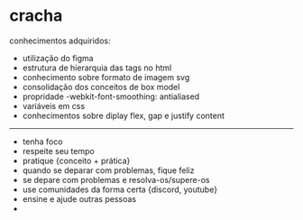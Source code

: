 # cracha
 
conhecimentos adquiridos:
- utilização do figma
- estrutura de hierarquia das tags no html
- conhecimento sobre formato de imagem svg
- consolidação dos conceitos de box model
- propridade -webkit-font-smoothing: antialiased
- variáveis em css
- conhecimentos sobre diplay flex, gap e justify content
***
- tenha foco
- respeite seu tempo
- pratique {conceito + prática}
- quando se deparar com problemas, fique feliz
- se depare com problemas e resolva-os/supere-os
- use comunidades da forma certa {discord, youtube}
- ensine e ajude outras pessoas
- 
